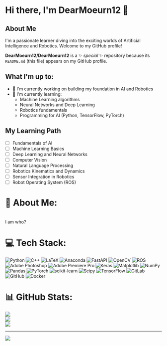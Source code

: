 # Hi there, I'm DearMoeurn12 👋

## About Me
I'm a passionate learner diving into the exciting worlds of Artificial Intelligence and Robotics. Welcome to my GitHub profile!

**DearMoeurn12/DearMoeurn12** is a ✨ *special* ✨ repository because its `README.md` (this file) appears on my GitHub profile.

## What I'm up to:

- 🔭 I'm currently working on building my foundation in AI and Robotics
- 🌱 I'm currently learning:
  - Machine Learning algorithms
  - Neural Networks and Deep Learning
  - Robotics fundamentals
  - Programming for AI (Python, TensorFlow, PyTorch)

## My Learning Path
- [ ] Fundamentals of AI
- [ ] Machine Learning Basics
- [ ] Deep Learning and Neural Networks
- [ ] Computer Vision
- [ ] Natural Language Processing
- [ ] Robotics Kinematics and Dynamics
- [ ] Sensor Integration in Robotics
- [ ] Robot Operating System (ROS)

# 💫 About Me:
<br>I am who?<br>


# 💻 Tech Stack:
![Python](https://img.shields.io/badge/python-3670A0?style=for-the-badge&logo=python&logoColor=ffdd54) ![C++](https://img.shields.io/badge/c++-%2300599C.svg?style=for-the-badge&logo=c%2B%2B&logoColor=white) ![LaTeX](https://img.shields.io/badge/latex-%23008080.svg?style=for-the-badge&logo=latex&logoColor=white) ![Anaconda](https://img.shields.io/badge/Anaconda-%2344A833.svg?style=for-the-badge&logo=anaconda&logoColor=white) ![FastAPI](https://img.shields.io/badge/FastAPI-005571?style=for-the-badge&logo=fastapi) ![OpenCV](https://img.shields.io/badge/opencv-%23white.svg?style=for-the-badge&logo=opencv&logoColor=white) ![ROS](https://img.shields.io/badge/ros-%230A0FF9.svg?style=for-the-badge&logo=ros&logoColor=white) ![Adobe Photoshop](https://img.shields.io/badge/adobe%20photoshop-%2331A8FF.svg?style=for-the-badge&logo=adobe%20photoshop&logoColor=white) ![Adobe Premiere Pro](https://img.shields.io/badge/Adobe%20Premiere%20Pro-9999FF.svg?style=for-the-badge&logo=Adobe%20Premiere%20Pro&logoColor=white) ![Keras](https://img.shields.io/badge/Keras-%23D00000.svg?style=for-the-badge&logo=Keras&logoColor=white) ![Matplotlib](https://img.shields.io/badge/Matplotlib-%23ffffff.svg?style=for-the-badge&logo=Matplotlib&logoColor=black) ![NumPy](https://img.shields.io/badge/numpy-%23013243.svg?style=for-the-badge&logo=numpy&logoColor=white) ![Pandas](https://img.shields.io/badge/pandas-%23150458.svg?style=for-the-badge&logo=pandas&logoColor=white) ![PyTorch](https://img.shields.io/badge/PyTorch-%23EE4C2C.svg?style=for-the-badge&logo=PyTorch&logoColor=white) ![scikit-learn](https://img.shields.io/badge/scikit--learn-%23F7931E.svg?style=for-the-badge&logo=scikit-learn&logoColor=white) ![Scipy](https://img.shields.io/badge/SciPy-%230C55A5.svg?style=for-the-badge&logo=scipy&logoColor=%white) ![TensorFlow](https://img.shields.io/badge/TensorFlow-%23FF6F00.svg?style=for-the-badge&logo=TensorFlow&logoColor=white) ![GitLab](https://img.shields.io/badge/gitlab-%23181717.svg?style=for-the-badge&logo=gitlab&logoColor=white) ![GitHub](https://img.shields.io/badge/github-%23121011.svg?style=for-the-badge&logo=github&logoColor=white) ![Docker](https://img.shields.io/badge/docker-%230db7ed.svg?style=for-the-badge&logo=docker&logoColor=white)
# 📊 GitHub Stats:
![](https://github-readme-stats.vercel.app/api?username=DearMoeurn12&theme=dark&hide_border=false&include_all_commits=false&count_private=false)<br/>
![](https://github-readme-streak-stats.herokuapp.com/?user=DearMoeurn12&theme=dark&hide_border=false)<br/>
![](https://github-readme-stats.vercel.app/api/top-langs/?username=DearMoeurn12&theme=dark&hide_border=false&include_all_commits=false&count_private=false&layout=compact)

---
[![](https://visitcount.itsvg.in/api?id=DearMoeurn12&icon=0&color=0)](https://visitcount.itsvg.in)

<!-- Proudly created with GPRM ( https://gprm.itsvg.in ) -->
